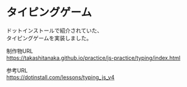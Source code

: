 # タイピングゲーム

ドットインストールで紹介されていた、  
タイピングゲームを実装しました。

制作物URL  
https://takashitanaka.github.io/practice/js-practice/typing/index.html

参考URL  
https://dotinstall.com/lessons/typing_js_v4
